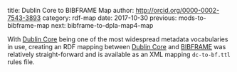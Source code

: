 title: Dublin Core to BIBFRAME Map
author: http://orcid.org/0000-0002-7543-3893
category: rdf-map
date: 2017-10-30
previous: mods-to-bibframe-map
next: bibframe-to-dpla-map4-map

With [Dublin Core][DC] being one of the most widespread metadata vocabularies in
use, creating an RDF mapping between [Dublin Core][DC] and [BIBFRAME][BF] was
relatively straight-forward and is available as an XML mapping `dc-to-bf.ttl` rules 
file.

[BF]: http://id.loc.gov
[DC]: http://dublincore.org
